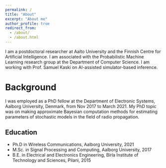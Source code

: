 ```yaml
---
permalink: /
title: "About"
excerpt: "About me"
author_profile: true
redirect_from: 
  - /about/
  - /about.html
---
```


I am a postdoctoral researcher at Aalto University and the Finnish Centre for Artificial Intelligence. I am associated with the Probabilistic Machine Learning research group at the Department of Computer Science. I am working with Prof. Samuel Kaski on AI-assisted simulator-based inference.

Background
======
I was employed as a PhD fellow at the Department of Electronic Systems, Aalborg University, Denmark, from Nov 2017 to March 2021. My PhD topic was on making approximate Bayesian computation methods for estimating parameters of stochastic models in the field of radio propagation. 

## Education
* Ph.D in Wireless Communications, Aalborg University, 2021
* M.Sc. in Signal Processing and Computing, Aalborg University, 2017
* B.E. in Electrical and Electronics Engineering, Birla Institute of Technology and Sciences, Pilani, 2015




